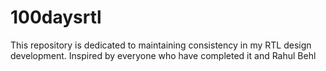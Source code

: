 # 100daysrtl
This repository is dedicated to maintaining consistency in my RTL design development. Inspired by everyone who have completed it and Rahul Behl 
